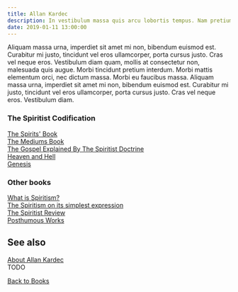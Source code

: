 ```yaml
---
title: Allan Kardec
description: In vestibulum massa quis arcu lobortis tempus. Nam pretium arcu in odio vulputate luctus.
date: 2019-01-11 13:00:00
---
```


Aliquam massa urna, imperdiet sit amet mi non, bibendum euismod est. Curabitur mi justo, tincidunt vel eros ullamcorper, porta cursus justo. Cras vel neque eros. Vestibulum diam quam, mollis at consectetur non, malesuada quis augue. Morbi tincidunt pretium interdum. Morbi mattis elementum orci, nec dictum massa. Morbi eu faucibus massa. Aliquam massa urna, imperdiet sit amet mi non, bibendum euismod est. Curabitur mi justo, tincidunt vel eros ullamcorper, porta cursus justo. Cras vel neque eros. Vestibulum diam.

### The Spiritist Codification

[The Spirits' Book](../spirits-book)  
[The Mediums Book](../mediums-book)  
[The Gospel Explained By The Spiritist Doctrine](../gospel-according-spiritism)  
[Heaven and Hell](../heaven-and-hell)  
[Genesis](../genesis)  

### Other books
[What is Spiritism?](../what-is-spiritism)  
[The Spiritism on its simplest expression](../spiritism-simplest-expression)  
[The Spiritist Review](../the-spiritist-review)  
[Posthumous Works](../posthumous-works)  

## See also
[About Allan Kardec]()  
TODO

<a href="/books" class="button">Back to Books</a>

